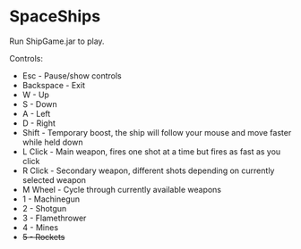 # SpaceShips

Run ShipGame.jar to play.

Controls:
- Esc - Pause/show controls
- Backspace - Exit
- W - Up
- S - Down
- A - Left
- D - Right
- Shift - Temporary boost, the ship will follow your mouse and move faster while held down
- L Click - Main weapon, fires one shot at a time but fires as fast as you click
- R Click - Secondary weapon, different shots depending on currently selected weapon
- M Wheel - Cycle through currently available weapons
- 1 - Machinegun
- 2 - Shotgun
- 3 - Flamethrower
- 4 - Mines
- ~~5 - Rockets~~
